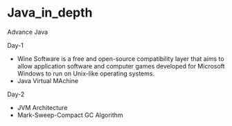 # Java_in_depth
Advance Java 

Day-1

* Wine Software is a free and open-source compatibility layer that aims to allow application software and computer games developed for Microsoft Windows to run on Unix-like operating systems.
* Java Virtual MAchine

Day-2

* JVM Architecture
* Mark-Sweep-Compact GC Algorithm
